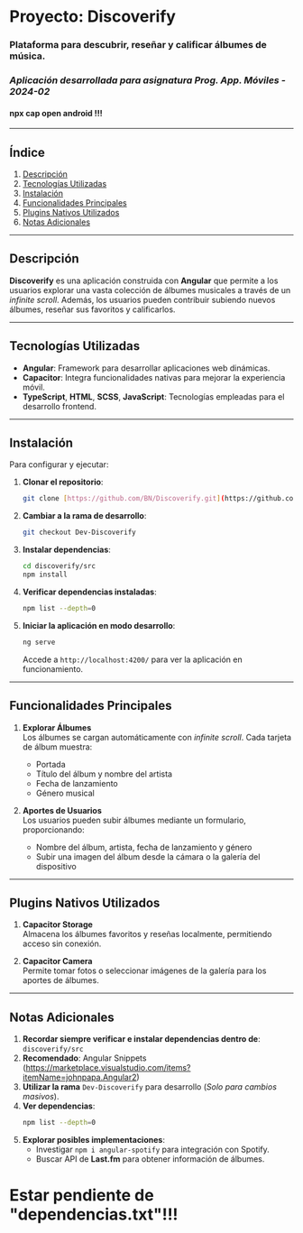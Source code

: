 # Proyecto: Discoverify

### Plataforma para descubrir, reseñar y calificar álbumes de música.
### *Aplicación desarrollada para asignatura Prog. App. Móviles - 2024-02*
#### npx cap open android !!!
---

## Índice

1. [Descripción](#descripción)
2. [Tecnologías Utilizadas](#tecnologías-utilizadas)
3. [Instalación](#instalación)
4. [Funcionalidades Principales](#funcionalidades-principales)
5. [Plugins Nativos Utilizados](#plugins-nativos-utilizados)
6. [Notas Adicionales](#notas-adicionales)

---

## Descripción

**Discoverify** es una aplicación construida con **Angular** que permite a los usuarios explorar una vasta colección de álbumes musicales a través de un *infinite scroll*. Además, los usuarios pueden contribuir subiendo nuevos álbumes, reseñar sus favoritos y calificarlos.

---

## Tecnologías Utilizadas

- **Angular**: Framework para desarrollar aplicaciones web dinámicas.
- **Capacitor**: Integra funcionalidades nativas para mejorar la experiencia móvil.
- **TypeScript**, **HTML**, **SCSS**, **JavaScript**: Tecnologías empleadas para el desarrollo frontend.

---

## Instalación

Para configurar y ejecutar:

1. **Clonar el repositorio**:
   ```bash
   git clone [https://github.com/BN/Discoverify.git](https://github.com/BNegro1/APP-Mov.git)
   ```

2. **Cambiar a la rama de desarrollo**:
   ```bash
   git checkout Dev-Discoverify
   ```

3. **Instalar dependencias**:
   ```bash
   cd discoverify/src
   npm install
   ```

4. **Verificar dependencias instaladas**:
   ```bash
   npm list --depth=0
   ```

5. **Iniciar la aplicación en modo desarrollo**:
   ```bash
   ng serve
   ```
   Accede a `http://localhost:4200/` para ver la aplicación en funcionamiento.

---

## Funcionalidades Principales

1. **Explorar Álbumes**  
   Los álbumes se cargan automáticamente con *infinite scroll*. Cada tarjeta de álbum muestra:
   - Portada
   - Título del álbum y nombre del artista
   - Fecha de lanzamiento
   - Género musical

2. **Aportes de Usuarios**  
   Los usuarios pueden subir álbumes mediante un formulario, proporcionando:
   - Nombre del álbum, artista, fecha de lanzamiento y género
   - Subir una imagen del álbum desde la cámara o la galería del dispositivo

---

## Plugins Nativos Utilizados

1. **Capacitor Storage**  
   Almacena los álbumes favoritos y reseñas localmente, permitiendo acceso sin conexión.

2. **Capacitor Camera**  
   Permite tomar fotos o seleccionar imágenes de la galería para los aportes de álbumes.

---

## Notas Adicionales

1. **Recordar siempre verificar e instalar dependencias dentro de**: `discoverify/src`
2. **Recomendado**: Angular Snippets (https://marketplace.visualstudio.com/items?itemName=johnpapa.Angular2)
3. **Utilizar la rama** `Dev-Discoverify` para desarrollo (_Solo para cambios masivos_).
4. **Ver dependencias**:
   ```bash
   npm list --depth=0
   ```
5. **Explorar posibles implementaciones**:
   - Investigar `npm i angular-spotify` para integración con Spotify.
   - Buscar API de **Last.fm** para obtener información de álbumes.

# Estar pendiente de "dependencias.txt"!!!

